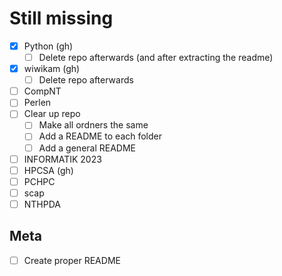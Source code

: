 # Still missing
- [x] Python (gh)
  - [ ] Delete repo afterwards (and after extracting the readme)
- [x] wiwikam (gh)
  - [ ] Delete repo afterwards
- [ ] CompNT
- [ ] Perlen
- [ ] Clear up repo
  - [ ] Make all ordners the same
  - [ ] Add a README to each folder
  - [ ] Add a general README
- [ ] INFORMATIK 2023
- [ ] HPCSA (gh)
- [ ] PCHPC
- [ ] scap
- [ ] NTHPDA

## Meta
- [ ] Create proper README
